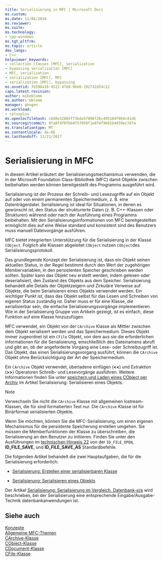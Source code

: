```yaml
---
title: Serialisierung in MFC | Microsoft Docs
ms.custom: 
ms.date: 11/04/2016
ms.reviewer: 
ms.suite: 
ms.technology:
- cpp-windows
ms.tgt_pltfrm: 
ms.topic: article
dev_langs:
- C++
helpviewer_keywords:
- collection classes [MFC], serialization
- bypassing serialization [MFC]
- MFC, serialization
- serialization [MFC], MFC
- serialization [MFC], bypassing
ms.assetid: fb596a18-4522-47e0-96e0-192732d24c12
caps.latest.revision: 
author: mikeblome
ms.author: mblome
manager: ghogen
ms.workload:
- cplusplus
ms.openlocfilehash: c648e32865f73bda5f896f26c495184f964c41d6
ms.sourcegitcommit: 8fa8fdf0fbb4f57950f1e8f4f9b81b4d39ec7d7a
ms.translationtype: MT
ms.contentlocale: de-DE
ms.lasthandoff: 12/21/2017
---
```

# <a name="serialization-in-mfc"></a>Serialisierung in MFC
In diesem Artikel erläutert der Serialisierungsmechanismus verwenden, die in der Microsoft Foundation Class-Bibliothek (MFC) damit Objekte zwischen beibehalten werden können bereitgestellt des Programms ausgeführt wird.  
  
 Serialisierung ist der Prozess der Schreib- und Lesezugriffe auf ein Objekt auf oder von einem permanenten Speichermedium, z. B. eine Datenträgerdatei. Serialisierung ist ideal für Situationen, in denen es gewünscht ist, den Status der strukturierte Daten (z. B. C++-Klassen oder Strukturen) während oder nach der Ausführung eines Programms beibehalten. Mit den Serialisierungsinformationen von MFC bereitgestellten ermöglicht dies auf eine Weise standard und konsistent sind des Benutzers muss manuell Dateivorgänge ausführen.  
  
 MFC bietet integrierten Unterstützung für die Serialisierung in der Klasse `CObject`. Folglich alle Klassen abgeleitet `CObject` nutzen `CObject`des Serialisierungsprotokoll.  
  
 Das grundlegende Konzept der Serialisierung ist, dass ein Objekt seinen aktuellen Status, in der Regel bestimmt durch den Wert der zugehörigen Membervariablen, in den persistenten Speicher geschrieben werden sollten. Später kann das Objekt neu erstellt werden, indem gelesen oder deserialisiert, den Zustand des Objekts aus dem Speicher. Serialisierung behandelt alle Details der Objektzeigern und Zirkuläre Verweise auf Objekte, die beim Serialisieren eines Objekts verwendet werden. Ein wichtiger Punkt ist, dass das Objekt selbst für das Lesen und Schreiben von eigenen Status zuständig ist. Daher muss er für eine Klasse, die serialisierbar sein, die einfache Serialisierungsvorgänge implementieren. Wie in der Serialisierung Gruppe von Artikeln gezeigt, ist es einfach, diese Funktion auf eine Klasse hinzuzufügen.  
  
 MFC verwendet, ein Objekt von der `CArchive` Klasse als Mittler zwischen dem Objekt serialisiert werden und das Speichermedium. Dieses Objekt immer zugeordnet ist ein `CFile` Objekt, von dem aus sie die erforderlichen Informationen für die Serialisierung, einschließlich des Dateinamens abruft und gibt an, ob der angeforderte Vorgang eine Lese- oder Schreibzugriff ist. Das Objekt, das einen Serialisierungsvorgang ausführt, können die `CArchive` Objekt ohne Berücksichtigung der Art der Speichermedium.  
  
 Ein `CArchive` Objekt verwendet, überladene einfügen (**<\<**) und Extraktion (**>>**) Operatoren Schreib- und Lesevorgänge ausführen. Weitere Informationen finden Sie unter [speichern und Laden eines CObject per Archiv](../mfc/storing-and-loading-cobjects-via-an-archive.md) im Artikel Serialisierung: Serialisieren eines Objekts.  
  
> [!NOTE]
>  Verwechseln Sie nicht die `CArchive` Klasse mit allgemeinen Iostream-Klassen, die für sind formatierten Text nur. Die `CArchive` Klasse ist für Binärformat serialisierten Objekte.  
  
 Wenn Sie möchten, können Sie die MFC-Serialisierung, um einen eigenen Mechanismus für die persistente Speicherung erstellen umgehen. Sie müssen die Memberfunktionen der Klasse zu überschreiben, die Serialisierung an den Benutzer zu initiieren. Finden Sie unter den Ausführungen im [technischen Hinweis 22](../mfc/tn022-standard-commands-implementation.md) von der `ID_FILE_OPEN`, **ID_FILE_SAVE**, und **ID_FILE_SAVE_AS** Standardbefehle.  
  
 Die folgenden Artikel behandelt die zwei Hauptaufgaben, die für die Serialisierung erforderlich:  
  
-   [Serialisierung: Erstellen einer serialisierbaren Klasse](../mfc/serialization-making-a-serializable-class.md)  
  
-   [Serialisierung: Serialisieren eines Objekts](../mfc/serialization-serializing-an-object.md)  
  
 Der Artikel [Serialisierung: Serialisierung im Vergleich. Datenbank-e/a](../mfc/serialization-serialization-vs-database-input-output.md) wird beschrieben, bei der Serialisierung eine entsprechende Eingabe/Ausgabe-Technik datenbankanwendungen ist.  
  
## <a name="see-also"></a>Siehe auch  
 [Konzepte](../mfc/mfc-concepts.md)   
 [Allgemeine MFC-Themen](../mfc/general-mfc-topics.md)   
 [CArchive-Klasse](../mfc/reference/carchive-class.md)   
 [CObject-Klasse](../mfc/reference/cobject-class.md)   
 [CDocument-Klasse](../mfc/reference/cdocument-class.md)   
 [CFile-Klasse](../mfc/reference/cfile-class.md)
